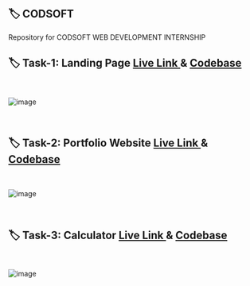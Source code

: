 ## 🏷️ CODSOFT
Repository for CODSOFT WEB DEVELOPMENT INTERNSHIP


## 🏷️  Task-1: Landing Page  <a href="https://kindergarten-ajay84sia.netlify.app/" > Live Link </a> & <a href="https://github.com/Ajay84sia/CODSOFT/tree/main/Task-1%20Landing%20Page" > Codebase </a>

<br>
     
  <!--  ![image](https://github.com/Ajay84sia/CODSOFT/assets/98752820/a78c5714-b1e9-4f82-be2e-b8fdb3bd1bec) -->

![image](https://github.com/Ajay84sia/CODSOFT/assets/98752820/72b0d037-3292-4e89-98c7-a28851dfaaed)


<br>

## 🏷️  Task-2: Portfolio Website  <a href="https://ajay84sia.netlify.app/" > Live Link </a> & <a href="https://github.com/Ajay84sia/CODSOFT/tree/main/Task-2%20Portfolio" > Codebase </a>

<br>

![image](https://github.com/Ajay84sia/CODSOFT/assets/98752820/7982c62a-35b0-4d69-b2b8-f8fbb4d292b2)

<br>

## 🏷️  Task-3: Calculator  <a href="https://ajay84sia-calculator.netlify.app/" > Live Link </a> & <a href="https://github.com/Ajay84sia/CODSOFT/tree/main/Task-3%20Calculator" > Codebase </a>

<br>

![image](https://github.com/Ajay84sia/CODSOFT/assets/98752820/fa0bc6c3-e0d8-4690-9611-591a6fd9bfe4)

<br>
